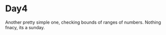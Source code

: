 # Day4 
Another pretty simple one, checking bounds of ranges of numbers. Nothing fnacy, its a sunday.